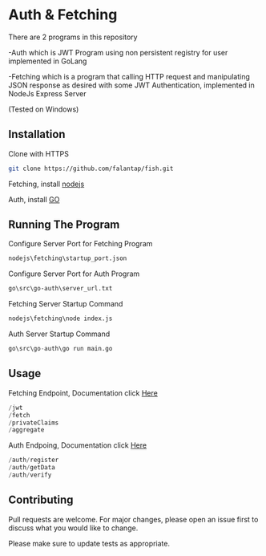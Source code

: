 # Auth & Fetching

There are 2 programs in this repository

-Auth which is JWT Program using non persistent registry for user implemented in GoLang

-Fetching which is a program that calling HTTP request and manipulating JSON response as desired with some JWT Authentication, implemented in NodeJs Express Server

(Tested on Windows)
## Installation

Clone with HTTPS

```bash
git clone https://github.com/falantap/fish.git
```
Fetching, install [nodejs](https://nodejs.org/en/download/)

Auth, install [GO](https://golang.org/doc/install)

## Running The Program
Configure Server Port for Fetching Program

```bash
nodejs\fetching\startup_port.json
```
Configure Server Port for Auth Program

```bash
go\src\go-auth\server_url.txt
```

Fetching Server Startup Command
```python
nodejs\fetching\node index.js
```
Auth Server Startup Command
```python
go\src\go-auth\go run main.go
```
## Usage
Fetching Endpoint, Documentation click [Here](https://documenter.getpostman.com/view/9400071/SzzheyHA)
```python
/jwt
/fetch
/privateClaims
/aggregate
```
Auth Endpoing, Documentation click [Here](https://documenter.getpostman.com/view/9400071/SzzheyHB)
```python
/auth/register
/auth/getData
/auth/verify
```
## Contributing
Pull requests are welcome. For major changes, please open an issue first to discuss what you would like to change.

Please make sure to update tests as appropriate.
